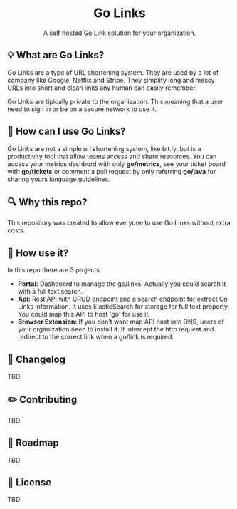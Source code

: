 <h1 align="center">Go Links</h1>
<p align="center">A self hosted Go Link solution for your organization.</p>

<!-- Build and deploy error/success -->

## :bulb: What are Go Links?
Go Links are a type of URL shortening system. They are used by a lot of company like Google, Netflix and Stripe. They simplify long and messy URLs into short and clean links any human can easily remember.

Go Links are tipically private to the organization. This meaning that a user need to sign in or be on a secure network to use it.

## :milky_way: How can I use Go Links?
Go Links are not a simple url shortening system, like bit.ly, but is a productivity tool that allow teams access and share resources.
You can access your metrics dashbord with only <b>go/metrics</b>, see your ticket board with <b>go/tickets</b> or comment a pull request by only referring <b>go/java</b> for sharing yours language guidelines.

## :mag: Why this repo? 
This repository was created to allow everyone to use Go Links without extra costs.

## :notebook_with_decorative_cover: How use it?
In this repo there are 3 projects.
- **Portal:** Dashboard to manage the go/links. Actually you could search it with a full text search.
- **Api:** Rest API with CRUD endpoint and a search endpoint for extract Go Links information. It uses ElasticSearch for storage for full text property. You could map this API to host 'go' for use it.
- **Browser Extension:** If you don't want map API host into DNS, users of your organization need to install it. It intercept the http request and redirect to the correct link when a go/link is required.

## :memo: Changelog

TBD


## :pencil2: Contributing

TBD

## :calendar: Roadmap

TBD

## :page_with_curl: License

TBD

